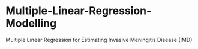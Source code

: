 # Multiple-Linear-Regression-Modelling
Multiple Linear Regression for Estimating Invasive Meningitis Disease (IMD)
